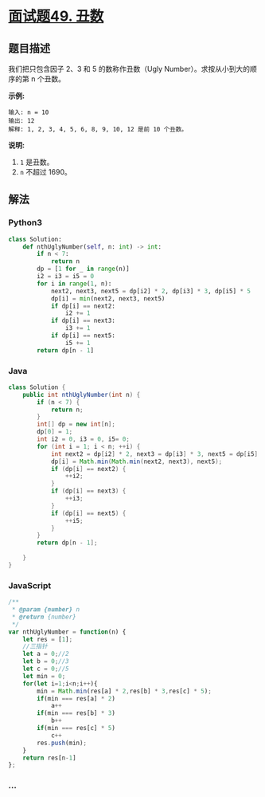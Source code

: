# [面试题49. 丑数](https://leetcode-cn.com/problems/chou-shu-lcof/)

## 题目描述
<!-- 这里写题目描述 -->
我们把只包含因子 2、3 和 5 的数称作丑数（Ugly Number）。求按从小到大的顺序的第 n 个丑数。

**示例:**

```
输入: n = 10
输出: 12
解释: 1, 2, 3, 4, 5, 6, 8, 9, 10, 12 是前 10 个丑数。
```

**说明:**

1. `1` 是丑数。
2. `n` 不超过 1690。


## 解法
<!-- 这里可写通用的实现逻辑 -->


### Python3
<!-- 这里可写当前语言的特殊实现逻辑 -->

```python
class Solution:
    def nthUglyNumber(self, n: int) -> int:
        if n < 7:
            return n
        dp = [1 for _ in range(n)]
        i2 = i3 = i5 = 0
        for i in range(1, n):
            next2, next3, next5 = dp[i2] * 2, dp[i3] * 3, dp[i5] * 5
            dp[i] = min(next2, next3, next5)
            if dp[i] == next2:
                i2 += 1
            if dp[i] == next3:
                i3 += 1
            if dp[i] == next5:
                i5 += 1
        return dp[n - 1]

```

### Java
<!-- 这里可写当前语言的特殊实现逻辑 -->

```java
class Solution {
    public int nthUglyNumber(int n) {
        if (n < 7) {
            return n;
        }
        int[] dp = new int[n];
        dp[0] = 1;
        int i2 = 0, i3 = 0, i5= 0;
        for (int i = 1; i < n; ++i) {
            int next2 = dp[i2] * 2, next3 = dp[i3] * 3, next5 = dp[i5] * 5;
            dp[i] = Math.min(Math.min(next2, next3), next5);
            if (dp[i] == next2) {
                ++i2;
            }
            if (dp[i] == next3) {
                ++i3;
            }
            if (dp[i] == next5) {
                ++i5;
            }
        }
        return dp[n - 1];
        
    }
}
```

### JavaScript
```js
/**
 * @param {number} n
 * @return {number}
 */
var nthUglyNumber = function(n) {
    let res = [1];
    //三指针
    let a = 0;//2
    let b = 0;//3
    let c = 0;//5
    let min = 0;
    for(let i=1;i<n;i++){
        min = Math.min(res[a] * 2,res[b] * 3,res[c] * 5);
        if(min === res[a] * 2)
            a++
        if(min === res[b] * 3)
            b++
        if(min === res[c] * 5)
            c++
        res.push(min);
    }
    return res[n-1]
};
```

### ...
```

```
